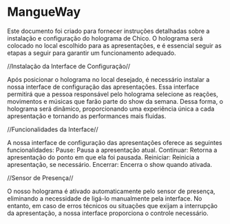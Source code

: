 # MangueWay
Este documento foi criado para fornecer instruções detalhadas sobre a instalação e configuração do holograma de Chico. O holograma será colocado no local escolhido para as apresentações, e é essencial seguir as etapas a seguir para garantir um funcionamento adequado.

//Instalação da Interface de Configuração//

Após posicionar o holograma no local desejado, é necessário instalar a nossa interface de configuração das apresentações. Essa interface permitirá que a pessoa responsável pelo holograma selecione as reações, movimentos e músicas que farão parte do show da semana. Dessa forma, o holograma será dinâmico, proporcionando uma experiência única a cada apresentação e tornando as performances mais fluidas.

//Funcionalidades da Interface//

A nossa interface de configuração das apresentações oferece as seguintes funcionalidades:
Pause: Pausa a apresentação atual.
Continuar: Retorna a apresentação do ponto em que ela foi pausada.
Reiniciar: Reinicia a apresentação, se necessário.
Encerrar: Encerra o show quando ativada.

//Sensor de Presença//

O nosso holograma é ativado automaticamente pelo sensor de presença, eliminando a necessidade de ligá-lo manualmente pela interface. No entanto, em caso de erros técnicos ou situações que exijam a interrupção da apresentação, a nossa interface proporciona o controle necessário.